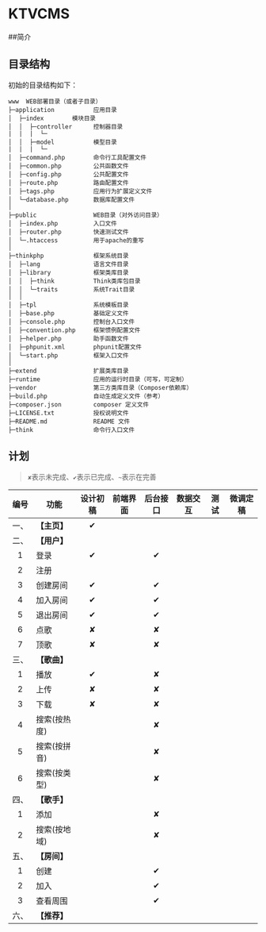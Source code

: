 # KTVCMS

##简介

## 目录结构

初始的目录结构如下：

~~~
www  WEB部署目录（或者子目录）
├─application           应用目录
│  ├─index        模块目录
│  │  ├─controller      控制器目录
|  |  |  └─
│  │  ├─model           模型目录
|  |  |  └─
│  ├─command.php        命令行工具配置文件
│  ├─common.php         公共函数文件
│  ├─config.php         公共配置文件
│  ├─route.php          路由配置文件
│  ├─tags.php           应用行为扩展定义文件
│  └─database.php       数据库配置文件
│
├─public                WEB目录（对外访问目录）
│  ├─index.php          入口文件
│  ├─router.php         快速测试文件
│  └─.htaccess          用于apache的重写
│
├─thinkphp              框架系统目录
│  ├─lang               语言文件目录
│  ├─library            框架类库目录
│  │  ├─think           Think类库包目录
│  │  └─traits          系统Trait目录
│  │
│  ├─tpl                系统模板目录
│  ├─base.php           基础定义文件
│  ├─console.php        控制台入口文件
│  ├─convention.php     框架惯例配置文件
│  ├─helper.php         助手函数文件
│  ├─phpunit.xml        phpunit配置文件
│  └─start.php          框架入口文件
│
├─extend                扩展类库目录
├─runtime               应用的运行时目录（可写，可定制）
├─vendor                第三方类库目录（Composer依赖库）
├─build.php             自动生成定义文件（参考）
├─composer.json         composer 定义文件
├─LICENSE.txt           授权说明文件
├─README.md             README 文件
├─think                 命令行入口文件
~~~

## 计划

> `✘`表示未完成、`✔`表示已完成、`~`表示在完善

| 编号 | 功能        | 设计初稿 | 前端界面 | 后台接口  | 数据交互 | 测试   | 微调定稿 |
|:---:| ----------- |:------: |:------:  |:------:  |:------: |:------:| :------:|
| 一、| **【主页】**|    ✔    |          |         |         |         |         |
| 二、| **【用户】**|        |         |         |         |         |         |
| 1   |    登录     |    ✔  |         |    ✔   |         |         |         |
| 2   |    注册     |       |         |         |         |         |         |
| 3   |  创建房间   |    ✔  |         |    ✔   |         |         |         |
| 4   |  加入房间   |    ✔   |         |    ✔    |         |         |         |
| 5  |    退出房间  |    ✔   |         |    ✔    |         |         |         |
| 6  |    点歌     |    ✘   |         |    ✘    |         |         |         |
| 7  |    顶歌     |    ✘   |         |    ✘    |         |         |         |   
| 三、| **【歌曲】**|        |         |         |         |         |         |
| 1   |    播放     |   ✔   |         |    ✘    |         |         |         |
| 2   |    上传     |  ✘    |         |    ✘    |         |         |         |
| 3   |    下载     |  ✘    |         |    ✘    |         |         |         |
| 4   | 搜索(按热度)|        |        |     ✘   |         |         |         |
| 5   | 搜索(按拼音)|        |         |    ✘    |         |         |         |
| 6   | 搜索(按类型)  |        |         |  ✘      |         |         |         |
| 四、| **【歌手】**|        |         |         |         |         |         |
| 1   |    添加    |         |         |    ✘    |         |         |         |
| 2   | 搜索(按地域) |         |         |   ✘     |         |         |         |
| 五、| **【房间】**|        |         |         |         |         |         |
| 1   |   创建      |        |         |    ✔    |         |         |         |
| 2   |   加入      |        |         |    ✔    |         |         |         |
| 3   |   查看周围  |        |        |      ✔    |         |         |          |      
| 六、   | **【推荐】**|        |         |         |         |         |         |



